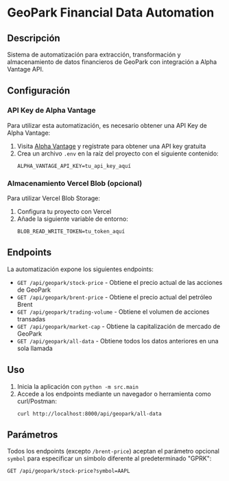 # GeoPark Financial Data Automation

## Descripción
Sistema de automatización para extracción, transformación y almacenamiento de datos financieros de GeoPark con integración a Alpha Vantage API.

## Configuración

### API Key de Alpha Vantage
Para utilizar esta automatización, es necesario obtener una API Key de Alpha Vantage:

1. Visita [Alpha Vantage](https://www.alphavantage.co/support/#api-key) y regístrate para obtener una API key gratuita
2. Crea un archivo `.env` en la raíz del proyecto con el siguiente contenido:
   ```
   ALPHA_VANTAGE_API_KEY=tu_api_key_aquí
   ```

### Almacenamiento Vercel Blob (opcional)
Para utilizar Vercel Blob Storage:

1. Configura tu proyecto con Vercel
2. Añade la siguiente variable de entorno:
   ```
   BLOB_READ_WRITE_TOKEN=tu_token_aquí
   ```

## Endpoints

La automatización expone los siguientes endpoints:

- `GET /api/geopark/stock-price` - Obtiene el precio actual de las acciones de GeoPark
- `GET /api/geopark/brent-price` - Obtiene el precio actual del petróleo Brent
- `GET /api/geopark/trading-volume` - Obtiene el volumen de acciones transadas
- `GET /api/geopark/market-cap` - Obtiene la capitalización de mercado de GeoPark
- `GET /api/geopark/all-data` - Obtiene todos los datos anteriores en una sola llamada

## Uso

1. Inicia la aplicación con `python -m src.main`
2. Accede a los endpoints mediante un navegador o herramienta como curl/Postman:
   ```
   curl http://localhost:8000/api/geopark/all-data
   ```

## Parámetros

Todos los endpoints (excepto `/brent-price`) aceptan el parámetro opcional `symbol` para especificar un símbolo diferente al predeterminado "GPRK":

```
GET /api/geopark/stock-price?symbol=AAPL
``` 